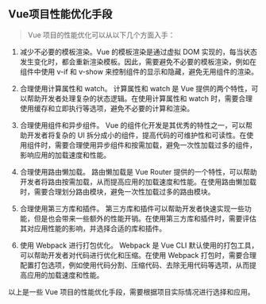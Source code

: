 ## Vue项目性能优化手段

> Vue 项目的性能优化可以从以下几个方面入手：
1. 减少不必要的模板渲染。Vue 的模板渲染是通过虚拟 DOM 实现的，每当状态发生变化时，都会重新渲染模板。因此，需要避免不必要的模板渲染，例如在组件中使用 v-if 和 v-show 来控制组件的显示和隐藏，避免无用组件的渲染。

2. 合理使用计算属性和 watch。
计算属性和 watch 是 Vue 提供的两个特性，可以帮助开发者处理复杂的状态逻辑。在使用计算属性和 watch 时，需要合理使用缓存和立即执行等选项，避免不必要的计算和渲染。

3. 合理使用组件和异步组件。
Vue 的组件化开发是其优秀的特性之一，可以帮助开发者将复杂的 UI 拆分成小的组件，提高代码的可维护性和可读性。在使用组件时，需要合理使用异步组件和按需加载，避免一次性加载过多的组件，影响应用的加载速度和性能。

4. 合理使用路由懒加载。
路由懒加载是 Vue Router 提供的一个特性，可以帮助开发者将路由按需加载，从而提高应用的加载速度和性能。在使用路由懒加载时，需要合理划分路由模块，避免一次性加载过多的路由模块。

5. 合理使用第三方库和插件。
第三方库和插件可以帮助开发者快速实现一些功能，但是也会带来一些额外的性能开销。在使用第三方库和插件时，需要评估其对应用性能的影响，并选择合适的库和插件。

6. 使用 Webpack 进行打包优化。
Webpack 是 Vue CLI 默认使用的打包工具，可以帮助开发者对代码进行优化和压缩。在使用 Webpack 打包时，需要合理配置打包选项，例如使用代码分割、压缩代码、去除无用代码等选项，从而提高应用的加载速度和性能。

以上是一些 Vue 项目的性能优化手段，需要根据项目实际情况进行选择和应用。